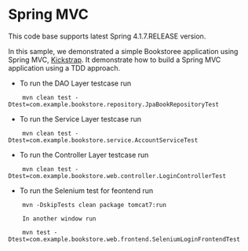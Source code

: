 Spring MVC
==========

This code base supports latest Spring 4.1.7.RELEASE version.

In this sample, we demonstrated a simple Bookstoree application using Spring MVC, [Kickstrap](http://ajkochanowicz.github.com/Kickstrap/). It demonstrate how to build a Spring MVC application using a TDD approach.

* To run the DAO Layer testcase run

```
    mvn clean test -Dtest=com.example.bookstore.repository.JpaBookRepositoryTest
```

* To run the Service Layer testcase run
```
    mvn clean test -Dtest=com.example.bookstore.service.AccountServiceTest
```
* To run the Controller Layer testcase run
```
    mvn clean test -Dtest=com.example.bookstore.web.controller.LoginControllerTest
```
* To run the Selenium test for feontend run
```
    mvn -DskipTests clean package tomcat7:run
    
    In another window run

    mvn test -Dtest=com.example.bookstore.web.frontend.SeleniumLoginFrontendTest
```



